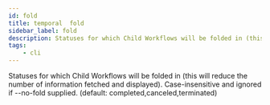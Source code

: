 ```yaml
---
id: fold
title: temporal  fold
sidebar_label: fold
description: Statuses for which Child Workflows will be folded in (this will reduce the number of information fetched and displayed). 
tags:
    - cli
---
```


Statuses for which Child Workflows will be folded in (this will reduce the number of information fetched and displayed). Case-insensitive and ignored if --no-fold supplied. (default: completed,canceled,terminated)
